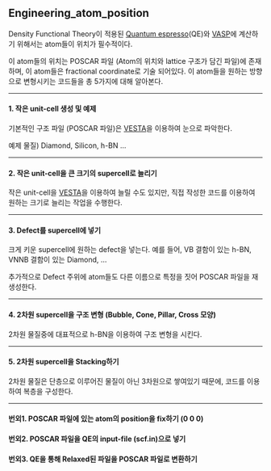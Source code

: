 ## Engineering_atom_position

Density Functional Theory이 적용된 [Quantum espresso](https://www.quantum-espresso.org/)(QE)와 [VASP](https://www.vasp.at/wiki/index.php/The_VASP_Manual)에 계산하기 위해서는 atom들이 위치가 필수적이다.

이 atom들의 위치는 POSCAR 파일 (Atom의 위치와 lattice 구조가 담긴 파일)에 존재하며, 이 atom들은
fractional coordinate로 기술 되어있다. 이 atom들을 원하는 방향으로 변형시키는 코드들을 총 5가지에 대해 알아본다.

___
#### 1. 작은 unit-cell 생성 및 예제
기본적인 구조 파일 (POSCAR 파일)은 [VESTA](https://jp-minerals.org/vesta/en/)을 이용하여 눈으로 파악한다.

예제 물질) Diamond, Silicon, h-BN ...


___
#### 2. 작은 unit-cell을 큰 크기의 supercell로 늘리기
작은 unit-cell을 [VESTA](https://jp-minerals.org/vesta/en/)을 이용하여 늘릴 수도 있지만,
직접 작성한 코드를 이용하여 원하는 크기로 늘리는 작업을 수행한다.


___
#### 3. Defect를 supercell에 넣기
크게 키운 supercell에 원하는 defect을 넣는다.
예를 들어, VB 결함이 있는 h-BN, VNNB 결함이 있는 Diamond, ...

추가적으로 Defect 주위에 atom들도 다른 이름으로 특정을 짓어 POSCAR 파일을 재생성한다.


___
#### 4. 2차원 supercell을 구조 변형 (Bubble, Cone, Pillar, Cross 모양)
2차원 물질중에 대표적으로 h-BN을 이용하여 구조 변형을 시킨다.


___
#### 5. 2차원 supercell을 Stacking하기
2차원 물질은 단층으로 이루어진 물질이 아닌 3차원으로 쌓여있기 때문에, 
코드를 이용하여 복층을 구성한다.


___
#### 번외1. POSCAR 파일에 있는 atom의 position을 fix하기 (0 0 0)



#### 번외2. POSCAR 파일을 QE의 input-file (scf.in)으로 넣기



#### 번외3. QE을 통해 Relaxed된 파일을 POSCAR 파일로 변환하기



